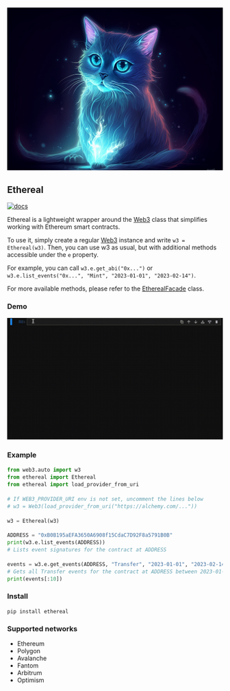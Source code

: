 ![Ethereal logo](./docs/images/ethereal_cat.png)

## Ethereal

[![docs](https://readthedocs.org/projects/ethereal/badge/?version=latest)](https://ethereal.readthedocs.io/en/latest/?badge=latest)

Ethereal is a lightweight wrapper around the [Web3](https://web3py.readthedocs.io/en/stable/web3.main.html#web3.Web3) class that simplifies
working with Ethereum smart contracts.

To use it, simply create a regular [Web3](https://web3py.readthedocs.io/en/stable/web3.main.html#web3.Web3) instance and write `w3 = Ethereal(w3)`.
Then, you can use w3 as usual, but with additional methods
accessible under the `e` property.

For example, you can call `w3.e.get_abi("0x...")` or
`w3.e.list_events("0x...", "Mint", "2023-01-01", "2023-02-14")`.

For more available methods, please refer to the [EtherealFacade](https://ethereal.readthedocs.io/en/latest/?badge=latest#ethereal.facade.EtherealFacade) class.

### Demo

![Ethereal demo](./docs/images/demo.gif)

### Example

```python
from web3.auto import w3
from ethereal import Ethereal
from ethereal import load_provider_from_uri

# If WEB3_PROVIDER_URI env is not set, uncomment the lines below
# w3 = Web3(load_provider_from_uri("https://alchemy.com/..."))

w3 = Ethereal(w3)

ADDRESS = "0xB0B195aEFA3650A6908f15CdaC7D92F8a5791B0B"
print(w3.e.list_events(ADDRESS))
# Lists event signatures for the contract at ADDRESS

events = w3.e.get_events(ADDRESS, "Transfer", "2023-01-01", "2023-02-14")
# Gets all Transfer events for the contract at ADDRESS between 2023-01-01 and 2023-02-14
print(events[:10])
```

### Install

```
pip install ethereal
```

### Supported networks

- Ethereum
- Polygon
- Avalanche
- Fantom
- Arbitrum
- Optimism
